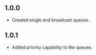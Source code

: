## 1.0.0

* Created single and broadcast queues.

## 1.0.1

* Added priority capability to the queues
